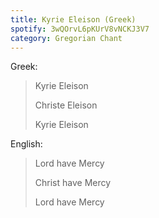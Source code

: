 ```yaml
---
title: Kyrie Eleison (Greek)
spotify: 3wQOrvL6pKUrV8vNCKJ3V7
category: Gregorian Chant
---
```


Greek:

> Kyrie Eleison
>
> Christe Eleison
>
> Kyrie Eleison

English:

> Lord have Mercy
>
> Christ have Mercy
>
> Lord have Mercy
